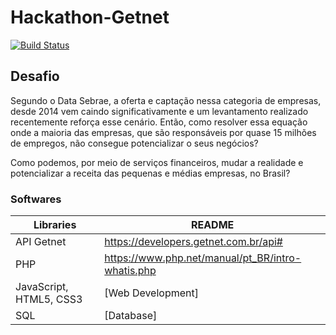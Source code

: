 # Hackathon-Getnet
[![Build Status](https://travis-ci.org/joemccann/dillinger.svg?branch=master)](https://travis-ci.org/joemccann/dillinger)

## Desafio

Segundo o Data Sebrae, a oferta e captação nessa categoria de empresas, desde 2014 vem caindo significativamente e um levantamento realizado recentemente reforça esse cenário. Então, como resolver essa equação onde a maioria das empresas, que são responsáveis por quase 15 milhões de empregos, não consegue potencializar o seus negócios? 

Como podemos, por meio de serviços financeiros, mudar a realidade e potencializar a receita  das pequenas e médias empresas, no Brasil?

### Softwares 
| Libraries | README |
| ------ | ------ |
| API Getnet | https://developers.getnet.com.br/api#|
| PHP | https://www.php.net/manual/pt_BR/intro-whatis.php|
| JavaScript, HTML5, CSS3 | [Web Development]|
| SQL | [Database]|
